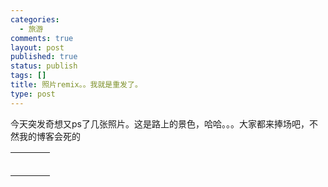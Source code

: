 ```yaml
--- 
categories: 
  - 旅游
comments: true
layout: post
published: true
status: publish
tags: []
title: 照片remix。。我就是重发了。
type: post
---
```

<div id="msgcns!3725CC0EE38B1F6!2248" class="bvMsg">今天突发奇想又ps了几张照片。这是路上的景色，哈哈。。。大家都来捧场吧，不然我的博客会死的<br>
</div>
<table cellspacing="0" border="0">
<tr><td></td></tr>
<tr>
<td valign="top"><a href="http://byfiles.storage.live.com/y1p0Tw4teQ_byjgPgfS6SB-riI6mtEVt8cnRu9eAmg1bhVL0u_beCTSfX0suzIMSbvopGgcqiMk0d8" target="_blank" rel="WLPP;url=http://byfiles.storage.live.com/y1p0Tw4teQ_byjgPgfS6SB-riI6mtEVt8cnRu9eAmg1bhVL0u_beCTSfX0suzIMSbvopGgcqiMk0d8;cnsid=cns!3725CC0EE38B1F6!2249"><img src="http://byfiles.storage.live.com/y1p0Tw4teQ_byjgPgfS6SB-rrvu9SpLVWSPexQtAl2FI8mBaiXhr-qmBpVhBBKp4v3euSkr189RBfc" border="0" alt=""></a></td>
<td width="15"></td>
<td valign="top"><a href="http://byfiles.storage.live.com/y1pqjkYVdJwnwjGO290AE_qUw1zq-lzw4DtnrMd3v7WrHoqzC6c2ylWVdymB_0Ux0q9UILlusXAqKw" target="_blank" rel="WLPP;url=http://byfiles.storage.live.com/y1pqjkYVdJwnwjGO290AE_qUw1zq-lzw4DtnrMd3v7WrHoqzC6c2ylWVdymB_0Ux0q9UILlusXAqKw;cnsid=cns!3725CC0EE38B1F6!2250"><img src="http://byfiles.storage.live.com/y1pqjkYVdJwnwjGO290AE_qU2PBwNUpU1ZBlsy8CqnEs36KuDIDMq1rNcbyN9c2SQjdy4JWDdb233w" border="0" alt=""></a></td>
</tr>
<tr><td></td></tr>
<tr>
<td valign="top"><a href="http://byfiles.storage.live.com/y1pqjkYVdJwnwgrCwIYs8Wjtge4JLLkQZ_HA_IgKRrL16uRrTfHTV4OxJRrKz-vJJ2x6zerwPFGafw" target="_blank" rel="WLPP;url=http://byfiles.storage.live.com/y1pqjkYVdJwnwgrCwIYs8Wjtge4JLLkQZ_HA_IgKRrL16uRrTfHTV4OxJRrKz-vJJ2x6zerwPFGafw;cnsid=cns!3725CC0EE38B1F6!2251"><img src="http://byfiles.storage.live.com/y1pqjkYVdJwnwgrCwIYs8Wjtpi1qMW7C_mdCmTBN-5NMd7dpSJKoA0Y7upAh9A5E_OzVAfMopxWcZE" border="0" alt=""></a></td>
<td width="15"></td>
<td valign="top"><a href="http://byfiles.storage.live.com/y1pGVS9x6Fwy8wo9iUHqldY6aPcmfXKTlGVOQTT-CnzNCNnZym1n3eZYhFKZ_7As-Hh7Fz4yms4Te8" target="_blank" rel="WLPP;url=http://byfiles.storage.live.com/y1pGVS9x6Fwy8wo9iUHqldY6aPcmfXKTlGVOQTT-CnzNCNnZym1n3eZYhFKZ_7As-Hh7Fz4yms4Te8;cnsid=cns!3725CC0EE38B1F6!2252"><img src="http://byfiles.storage.live.com/y1pGVS9x6Fwy8wo9iUHqldY6Ud7L0yWQq4FMHtZPPhmyk1VFdcE7hSZ6VG-n4mVP8YqmVyUtpvCF8Q" border="0" alt=""></a></td>
</tr>
<tr><td></td></tr>
<tr><td valign="top"><a href="http://byfiles.storage.live.com/y1pGVS9x6Fwy8yK6pLfAGNC6-Psn4Dnm2H08ZOpI9j-eG4LeHkOcnKkvcMI7hY2a6lwscpJ-TUeAb0" target="_blank" rel="WLPP;url=http://byfiles.storage.live.com/y1pGVS9x6Fwy8yK6pLfAGNC6-Psn4Dnm2H08ZOpI9j-eG4LeHkOcnKkvcMI7hY2a6lwscpJ-TUeAb0;cnsid=cns!3725CC0EE38B1F6!2253"><img src="http://byfiles.storage.live.com/y1pGVS9x6Fwy8yK6pLfAGNC6_Wo1Pf1YyqUcsnrXi8lOV_SL_V7pIf6P_-2TxLt58TzU9ugKZJM-b0" border="0" alt=""></a></td></tr>
</table>
